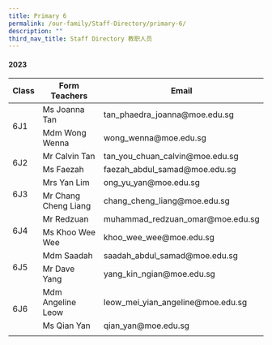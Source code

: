 ```yaml
---
title: Primary 6
permalink: /our-family/Staff-Directory/primary-6/
description: ""
third_nav_title: Staff Directory 教职人员
---
```

#### 2023

<table>
<thead>
  <tr>
    <th>Class</th>
    <th>Form Teachers</th>
    <th>Email</th>
  </tr>
</thead>
<tbody>
  <tr>
    <td rowspan="2">6J1</td>
    <td>Ms Joanna Tan</td>
    <td>tan_phaedra_joanna@moe.edu.sg </td>
  </tr>
  <tr>
    <td>Mdm Wong Wenna  </td>
    <td>wong_wenna@moe.edu.sg  </td>
  </tr>
  <tr>
    <td rowspan="2">6J2</td>
    <td>Mr Calvin Tan</td>
    <td>tan_you_chuan_calvin@moe.edu.sg </td>
  </tr>
  <tr>
    <td>Ms Faezah</td>
    <td>faezah_abdul_samad@moe.edu.sg  </td>
  </tr>
  <tr>
    <td rowspan="2">6J3</td>
    <td>Mrs Yan Lim</td>
    <td>ong_yu_yan@moe.edu.sg </td>
  </tr>
  <tr>
    <td> Mr Chang Cheng Liang</td>
    <td>chang_cheng_liang@moe.edu.sg</td>
  </tr>
  <tr>
    <td rowspan="2">6J4</td>
    <td>Mr Redzuan</td>
    <td>muhammad_redzuan_omar@moe.edu.sg </td>
  </tr>
  <tr>
    <td> Ms Khoo Wee Wee </td>
    <td> khoo_wee_wee@moe.edu.sg</td>
  </tr>
  <tr>
    <td rowspan="2">6J5</td>
    <td>Mdm Saadah</td>
    <td>saadah_abdul_samad@moe.edu.sg </td>
  </tr>
  <tr>
    <td>Mr Dave Yang   </td>
    <td>yang_kin_ngian@moe.edu.sg</td>
  </tr>
  <tr>
    <td rowspan="2">6J6</td>
    <td>Mdm Angeline Leow </td>
    <td>leow_mei_yian_angeline@moe.edu.sg  </td>
  </tr>
  <tr>
    <td> Ms Qian Yan </td>
    <td>  qian_yan@moe.edu.sg </td>
		</tr>
    <tr><td rowspan="2"></td>   
  </tr>
  
</tbody>
</table>